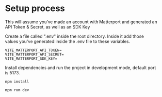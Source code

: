 # Setup process

This will assume you've made an account with Matterport and generated an API Token & Secret, as well as an SDK Key

Create a file called ".env" inside the root directory. Inside it add those values you've generated inside the .env file to these variables.
```
VITE_MATTERPORT_API_TOKEN=
VITE_MATTERPORT_API_SECRET=
VITE_MATTERPORT_SDK_KEY=
```

Install dependencies and run the project in development mode, default port is 5173.
```
npm install
```

```
npm run dev
```